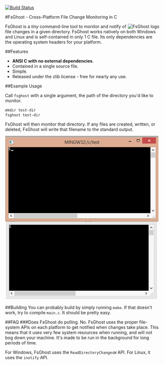 [![Build Status](https://travis-ci.org/codeplea/fsghost.svg?branch=master)](https://travis-ci.org/codeplea/fsghost)

#FsGhost - Cross-Platform File Change Monitoring in C

<img alt="FsGhost logo" src="https://codeplea.com/public/content/fsghost_logo.png" align="right" />

FsGhost is a *tiny* command-line tool to monitor and notify of file changes in a
given directory. FsGhost works natively on both Windows and Linux and is
self-contained in only 1 C file. Its only dependencies are the operating system
headers for your platform.

##Features

- **ANSI C with no external dependencies**.
- Contained in a single source file.
- Simple.
- Released under the zlib license - free for nearly any use.


##Example Usage

Call `fsghost` with a single argument, the path of the directory you'd like to monitor.

```
mkdir test-dir
fsghost test-dir
```

FsGhost will then monitor that directory. If any files are created, written, or
deleted, FsGhost will write that filename to the standard output.


![Example Usage](./demo.gif)

##Building
You can probably build by simply running `make`. If that doesn't work, try to compile
`main.c`. It should be pretty easy.

##FAQ
###Does FsGhost do polling.
No. FsGhost uses the proper file-system APIs on each platform to get notified when changes take place. This means
that it uses very few system resources when running, and will not bog down your machine. It's made to be run in the background
for long periods of time.

For Windows, FsGhost uses the `ReadDirectoryChangesW` API. For Linux, it uses the `inotify` API.
